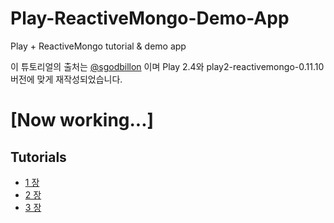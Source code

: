 # Play-ReactiveMongo-Demo-App

Play + ReactiveMongo tutorial & demo app

이 튜토리얼의 출처는 [@sgodbillon](http://stephane.godbillon.com/2012/10/18/writing-a-simple-app-with-reactivemongo-and-play-framework-pt-1.html) 이며 Play 2.4와 play2-reactivemongo-0.11.10 버전에 맞게 재작성되었습니다.

# [Now working...]

## Tutorials
- [1 장](https://github.com/scala-tutorials-kr/play-reactivemongo-demo-app/blob/master/tutorial/tutorial-1.md)
- [2 장]()
- [3 장]()

